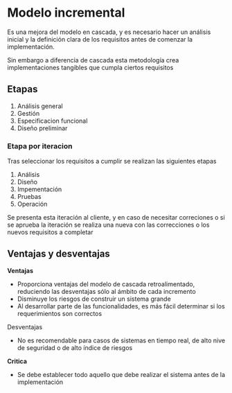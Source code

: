 # Modelo incremental

Es una mejora del modelo en cascada, y es
necesario hacer un análisis inicial y la
definición clara de los requisitos antes
de comenzar la implementación.

Sin embargo a diferencia de cascada esta
metodología crea implementaciones tangibles
que cumpla ciertos requisitos

## Etapas

1. Análisis general
2. Gestión
3. Especificacion funcional
4. Diseño preliminar

### Etapa por iteracion

Tras seleccionar los requisitos a cumplir
se realizan las siguientes etapas

1. Análisis
2. Diseño
3. Impementación
4. Pruebas
5. Operación

Se presenta esta iteración al cliente, y en
caso de necesitar correciones o si se aprueba
la iteración se realiza una nueva con las
correcciones o los nuevos requisitos a completar

## Ventajas y desventajas

**Ventajas**

- Proporciona ventajas del modelo de cascada
  retroalimentado, reduciendo las desventajas sólo
  al ámbito de cada incremento
- Disminuye los riesgos de construir un sistema
  grande
- Al desarrollar parte de las funcionalidades, es
  más fácil determinar si los requerimientos son
  correctos

Desventajas

- No es recomendable para casos de sistemas en tiempo
  real, de alto nive de seguridad o de alto índice
  de riesgos

**Critica**

- Se debe establecer todo aquello que debe realizar
  el sistema antes de la implementación
